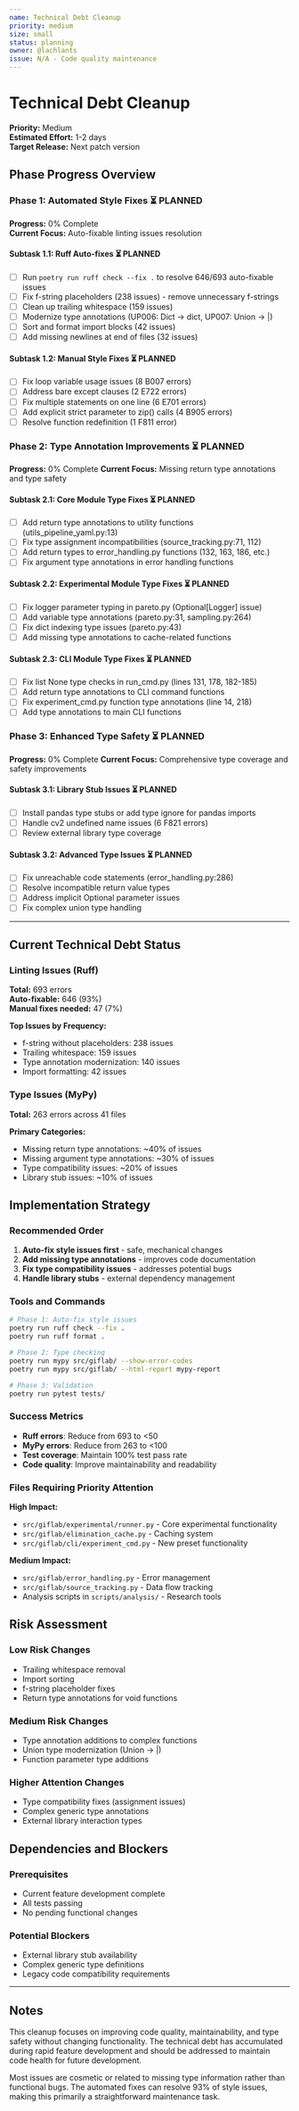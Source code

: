 ```yaml
---
name: Technical Debt Cleanup
priority: medium
size: small
status: planning
owner: @lachlants
issue: N/A - Code quality maintenance
---
```


# Technical Debt Cleanup

**Priority:** Medium  
**Estimated Effort:** 1-2 days  
**Target Release:** Next patch version

## Phase Progress Overview

### Phase 1: Automated Style Fixes ⏳ PLANNED
**Progress:** 0% Complete  
**Current Focus:** Auto-fixable linting issues resolution

#### Subtask 1.1: Ruff Auto-fixes ⏳ PLANNED
- [ ] Run `poetry run ruff check --fix .` to resolve 646/693 auto-fixable issues
- [ ] Fix f-string placeholders (238 issues) - remove unnecessary f-strings
- [ ] Clean up trailing whitespace (159 issues)
- [ ] Modernize type annotations (UP006: Dict → dict, UP007: Union → |)
- [ ] Sort and format import blocks (42 issues)
- [ ] Add missing newlines at end of files (32 issues)

#### Subtask 1.2: Manual Style Fixes ⏳ PLANNED
- [ ] Fix loop variable usage issues (8 B007 errors)
- [ ] Address bare except clauses (2 E722 errors)
- [ ] Fix multiple statements on one line (6 E701 errors)
- [ ] Add explicit strict parameter to zip() calls (4 B905 errors)
- [ ] Resolve function redefinition (1 F811 error)

### Phase 2: Type Annotation Improvements ⏳ PLANNED
**Progress:** 0% Complete
**Current Focus:** Missing return type annotations and type safety

#### Subtask 2.1: Core Module Type Fixes ⏳ PLANNED
- [ ] Add return type annotations to utility functions (utils_pipeline_yaml.py:13)
- [ ] Fix type assignment incompatibilities (source_tracking.py:71, 112)
- [ ] Add return types to error_handling.py functions (132, 163, 186, etc.)
- [ ] Fix argument type annotations in error handling functions

#### Subtask 2.2: Experimental Module Type Fixes ⏳ PLANNED
- [ ] Fix logger parameter typing in pareto.py (Optional[Logger] issue)
- [ ] Add variable type annotations (pareto.py:31, sampling.py:264)
- [ ] Fix dict indexing type issues (pareto.py:43)
- [ ] Add missing type annotations to cache-related functions

#### Subtask 2.3: CLI Module Type Fixes ⏳ PLANNED
- [ ] Fix list None type checks in run_cmd.py (lines 131, 178, 182-185)
- [ ] Add return type annotations to CLI command functions
- [ ] Fix experiment_cmd.py function type annotations (line 14, 218)
- [ ] Add type annotations to main CLI functions

### Phase 3: Enhanced Type Safety ⏳ PLANNED
**Progress:** 0% Complete
**Current Focus:** Comprehensive type coverage and safety improvements

#### Subtask 3.1: Library Stub Issues ⏳ PLANNED
- [ ] Install pandas type stubs or add type ignore for pandas imports
- [ ] Handle cv2 undefined name issues (6 F821 errors)
- [ ] Review external library type coverage

#### Subtask 3.2: Advanced Type Issues ⏳ PLANNED
- [ ] Fix unreachable code statements (error_handling.py:286)
- [ ] Resolve incompatible return value types
- [ ] Address implicit Optional parameter issues
- [ ] Fix complex union type handling

---

## Current Technical Debt Status

### Linting Issues (Ruff)
**Total:** 693 errors  
**Auto-fixable:** 646 (93%)  
**Manual fixes needed:** 47 (7%)

**Top Issues by Frequency:**
- f-string without placeholders: 238 issues
- Trailing whitespace: 159 issues  
- Type annotation modernization: 140 issues
- Import formatting: 42 issues

### Type Issues (MyPy)
**Total:** 263 errors across 41 files

**Primary Categories:**
- Missing return type annotations: ~40% of issues
- Missing argument type annotations: ~30% of issues
- Type compatibility issues: ~20% of issues
- Library stub issues: ~10% of issues

## Implementation Strategy

### Recommended Order
1. **Auto-fix style issues first** - safe, mechanical changes
2. **Add missing type annotations** - improves code documentation
3. **Fix type compatibility issues** - addresses potential bugs
4. **Handle library stubs** - external dependency management

### Tools and Commands
```bash
# Phase 1: Auto-fix style issues
poetry run ruff check --fix .
poetry run ruff format .

# Phase 2: Type checking
poetry run mypy src/giflab/ --show-error-codes
poetry run mypy src/giflab/ --html-report mypy-report

# Phase 3: Validation
poetry run pytest tests/
```

### Success Metrics
- **Ruff errors**: Reduce from 693 to <50
- **MyPy errors**: Reduce from 263 to <100
- **Test coverage**: Maintain 100% test pass rate
- **Code quality**: Improve maintainability and readability

### Files Requiring Priority Attention
**High Impact:**
- `src/giflab/experimental/runner.py` - Core experimental functionality
- `src/giflab/elimination_cache.py` - Caching system
- `src/giflab/cli/experiment_cmd.py` - New preset functionality

**Medium Impact:**
- `src/giflab/error_handling.py` - Error management
- `src/giflab/source_tracking.py` - Data flow tracking
- Analysis scripts in `scripts/analysis/` - Research tools

## Risk Assessment

### Low Risk Changes
- Trailing whitespace removal
- Import sorting
- f-string placeholder fixes
- Return type annotations for void functions

### Medium Risk Changes  
- Type annotation additions to complex functions
- Union type modernization (Union → |)
- Function parameter type additions

### Higher Attention Changes
- Type compatibility fixes (assignment issues)
- Complex generic type annotations
- External library interaction types

## Dependencies and Blockers

### Prerequisites
- Current feature development complete
- All tests passing
- No pending functional changes

### Potential Blockers
- External library stub availability
- Complex generic type definitions
- Legacy code compatibility requirements

---

## Notes

This cleanup focuses on improving code quality, maintainability, and type safety without changing functionality. The technical debt has accumulated during rapid feature development and should be addressed to maintain code health for future development.

Most issues are cosmetic or related to missing type information rather than functional bugs. The automated fixes can resolve 93% of style issues, making this primarily a straightforward maintenance task.